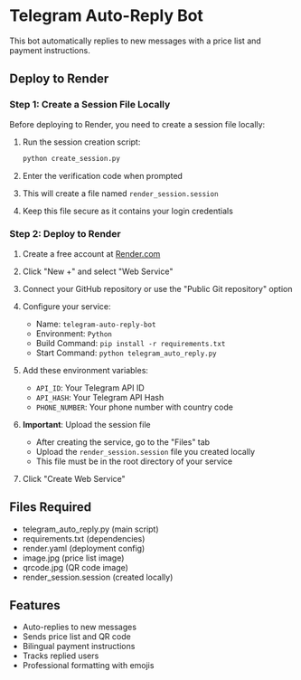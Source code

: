 # Telegram Auto-Reply Bot

This bot automatically replies to new messages with a price list and payment instructions.

## Deploy to Render

### Step 1: Create a Session File Locally

Before deploying to Render, you need to create a session file locally:

1. Run the session creation script:
   ```bash
   python create_session.py
   ```

2. Enter the verification code when prompted
3. This will create a file named `render_session.session`
4. Keep this file secure as it contains your login credentials

### Step 2: Deploy to Render

1. Create a free account at [Render.com](https://render.com)

2. Click "New +" and select "Web Service"

3. Connect your GitHub repository or use the "Public Git repository" option

4. Configure your service:
   - Name: `telegram-auto-reply-bot`
   - Environment: `Python`
   - Build Command: `pip install -r requirements.txt`
   - Start Command: `python telegram_auto_reply.py`

5. Add these environment variables:
   - `API_ID`: Your Telegram API ID
   - `API_HASH`: Your Telegram API Hash
   - `PHONE_NUMBER`: Your phone number with country code

6. **Important**: Upload the session file
   - After creating the service, go to the "Files" tab
   - Upload the `render_session.session` file you created locally
   - This file must be in the root directory of your service

7. Click "Create Web Service"

## Files Required
- telegram_auto_reply.py (main script)
- requirements.txt (dependencies)
- render.yaml (deployment config)
- image.jpg (price list image)
- qrcode.jpg (QR code image)
- render_session.session (created locally)

## Features
- Auto-replies to new messages
- Sends price list and QR code
- Bilingual payment instructions
- Tracks replied users
- Professional formatting with emojis 